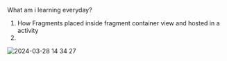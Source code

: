 What am i learning everyday?
1. How Fragments placed inside fragment container view and hosted in a activity
2. 







![2024-03-28 14 34 27](https://github.com/priya006/CrimeApp/assets/16076524/b8768555-1fbc-48ac-b772-2ae71d7904e3)



